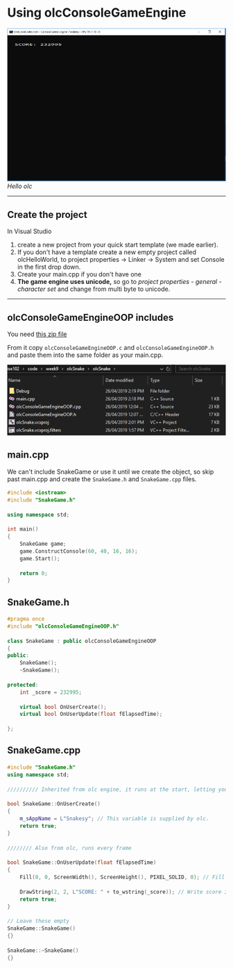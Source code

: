 # Using olcConsoleGameEngine

![Hello olc](assets/week9/hello_olc.png)
_Hello olc_
___

## Create the project 

In Visual Studio
1. create a new project from your quick start template (we made earlier). 
2. If you don't have a template create a new empty project called olcHelloWorld, to project properties -> Linker -> System and set Console in the first drop down. 
3. Create your main.cpp if you don't have one
4. **The game engine uses unicode,** so go to _project properties - general - character set_ and change from multi byte to unicode.

___

## olcConsoleGameEngineOOP includes
You need [this zip file](assets/week9/olcAndTermColor.zip)

From it copy `olcConsoleGameEngineOOP.c` and `olcConsoleGameEngineOOP.h` and paste them into the same folder as your main.cpp.

![olc in project folder](assets/week9/olc_files_in_project_folder.png)

## main.cpp

We can't include SnakeGame or use it until we create the object, so skip past main.cpp and create the `SnakeGame.h` and `SnakeGame.cpp` files.

```cpp
#include <iostream>
#include "SnakeGame.h"

using namespace std;

int main()
{
	SnakeGame game;
	game.ConstructConsole(60, 40, 16, 16);
	game.Start();

	return 0;
}

```

## SnakeGame.h

```cpp
#pragma once
#include "olcConsoleGameEngineOOP.h"

class SnakeGame : public olcConsoleGameEngineOOP
{
public:
	SnakeGame();
	~SnakeGame();

protected:
	int _score = 232995;
	
	virtual bool OnUserCreate();
	virtual bool OnUserUpdate(float fElapsedTime);

};
```

## SnakeGame.cpp

```cpp
#include "SnakeGame.h"
using namespace std;

////////// Inherited from olc engine, it runs at the start, letting you initialise things.

bool SnakeGame::OnUserCreate()
{
	m_sAppName = L"Snakesy"; // This variable is supplied by olc.
	return true;
}

//////// Also from olc, runs every frame

bool SnakeGame::OnUserUpdate(float fElapsedTime)
{
	Fill(0, 0, ScreenWidth(), ScreenHeight(), PIXEL_SOLID, 0); // Fill screen with black
	
	DrawString(2, 2, L"SCORE: " + to_wstring(_score)); // Write score 3 pixels right, two pixels down (like arrays, start at 0)
	return true;
}

// Leave these empty
SnakeGame::SnakeGame()
{}

SnakeGame::~SnakeGame()
{}
```
